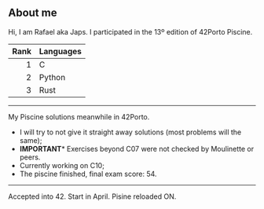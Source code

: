 ## About me

Hi, I am Rafael aka Japs. I participated in the 13º edition of 42Porto Piscine.

| Rank | Languages |
|-----:|-----------|
|  1   |     C     |
|  2   |   Python  |
|  3   |    Rust   |
---
My Piscine solutions meanwhile in 42Porto.

* I will try to not give it straight away solutions (most problems will the same);<br>
* **IMPORTANT*** Exercises beyond C07 were not checked by Moulinette or peers.<br>
* Currently working on C10;<br>
* The piscine finished, final exam score: 54.<br> 
---
Accepted into 42. Start in April. Pisine reloaded ON.
